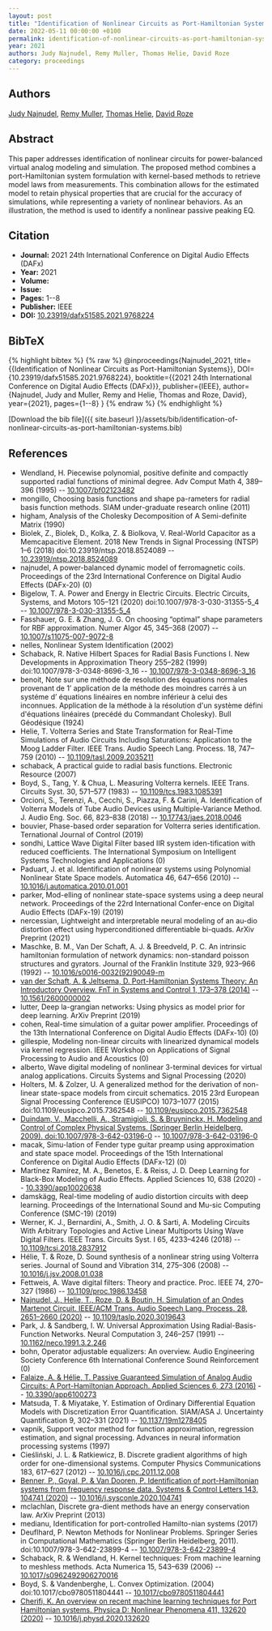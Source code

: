 ```yaml
---
layout: post
title: "Identification of Nonlinear Circuits as Port-Hamiltonian Systems"
date: 2022-05-11 00:00:00 +0100
permalink: identification-of-nonlinear-circuits-as-port-hamiltonian-systems
year: 2021
authors: Judy Najnudel, Remy Muller, Thomas Helie, David Roze
category: proceedings
---
```

 
## Authors
[Judy Najnudel](authors/judy-najnudel), [Remy Muller](authors/remy-muller), [Thomas Helie](authors/thomas-helie), [David Roze](authors/david-roze)
 
## Abstract
This paper addresses identification of nonlinear circuits for power-balanced virtual analog modeling and simulation. The proposed method combines a port-Hamiltonian system formulation with kernel-based methods to retrieve model laws from measurements. This combination allows for the estimated model to retain physical properties that are crucial for the accuracy of simulations, while representing a variety of nonlinear behaviors. As an illustration, the method is used to identify a nonlinear passive peaking EQ.
 
## Citation
- **Journal:** 2021 24th International Conference on Digital Audio Effects (DAFx)
- **Year:** 2021
- **Volume:** 
- **Issue:** 
- **Pages:** 1--8
- **Publisher:** IEEE
- **DOI:** [10.23919/dafx51585.2021.9768224](https://doi.org/10.23919/dafx51585.2021.9768224)
 
## BibTeX
{% highlight bibtex %}
{% raw %}
@inproceedings{Najnudel_2021,
  title={{Identification of Nonlinear Circuits as Port-Hamiltonian Systems}},
  DOI={10.23919/dafx51585.2021.9768224},
  booktitle={{2021 24th International Conference on Digital Audio Effects (DAFx)}},
  publisher={IEEE},
  author={Najnudel, Judy and Muller, Remy and Helie, Thomas and Roze, David},
  year={2021},
  pages={1--8}
}
{% endraw %}
{% endhighlight %}
 
[Download the bib file]({{ site.baseurl }}/assets/bib/identification-of-nonlinear-circuits-as-port-hamiltonian-systems.bib)
 
## References
- Wendland, H. Piecewise polynomial, positive definite and compactly supported radial functions of minimal degree. Adv Comput Math 4, 389–396 (1995) -- [10.1007/bf02123482](https://doi.org/10.1007/bf02123482)
- mongillo, Choosing basis functions and shape pa-rameters for radial basis function methods. SIAM under-graduate research online (2011)
- higham, Analysis of the Cholesky Decomposition of A Semi-definite Matrix (1990)
- Biolek, Z., Biolek, D., Kolka, Z. & Biolkova, V. Real-World Capacitor as a Memcapacitive Element. 2018 New Trends in Signal Processing (NTSP) 1–6 (2018) doi:10.23919/ntsp.2018.8524089 -- [10.23919/ntsp.2018.8524089](https://doi.org/10.23919/ntsp.2018.8524089)
- najnudel, A power-balanced dynamic model of ferromagnetic coils. Proceedings of the 23rd International Conference on Digital Audio Effects (DAFx-20) (0)
- Bigelow, T. A. Power and Energy in Electric Circuits. Electric Circuits, Systems, and Motors 105–121 (2020) doi:10.1007/978-3-030-31355-5_4 -- [10.1007/978-3-030-31355-5_4](https://doi.org/10.1007/978-3-030-31355-5_4)
- Fasshauer, G. E. & Zhang, J. G. On choosing “optimal” shape parameters for RBF approximation. Numer Algor 45, 345–368 (2007) -- [10.1007/s11075-007-9072-8](https://doi.org/10.1007/s11075-007-9072-8)
- nelles, Nonlinear System Identification (2002)
- Schaback, R. Native Hilbert Spaces for Radial Basis Functions I. New Developments in Approximation Theory 255–282 (1999) doi:10.1007/978-3-0348-8696-3_16 -- [10.1007/978-3-0348-8696-3_16](https://doi.org/10.1007/978-3-0348-8696-3_16)
- benoit, Note sur une m&#x00E9;thode de resolution des &#x00E9;quations normales provenant de 1&#x2019; application de la m&#x00E9;thode des moindres carr&#x00E9;s &#x00E0; un syst&#x00E9;me d&#x2019; &#x00E9;quations lin&#x00E9;aires en nombre inf&#x00E9;rieur &#x00E0; celui des inconnues. Application de la m&#x00E9;thode &#x00E0; la r&#x00E9;solution d'un syst&#x00E8;me d&#x00E9;fini d'&#x00E9;quations lin&#x00E9;aires (prec&#x00E9;d&#x00E9; du Commandant Cholesky). Bull G&#x00E9;od&#x00E9;sique (1924)
- Helie, T. Volterra Series and State Transformation for Real-Time Simulations of Audio Circuits Including Saturations: Application to the Moog Ladder Filter. IEEE Trans. Audio Speech Lang. Process. 18, 747–759 (2010) -- [10.1109/tasl.2009.2035211](https://doi.org/10.1109/tasl.2009.2035211)
- schaback, A practical guide to radial basis functions. Electronic Resource (2007)
- Boyd, S., Tang, Y. & Chua, L. Measuring Volterra kernels. IEEE Trans. Circuits Syst. 30, 571–577 (1983) -- [10.1109/tcs.1983.1085391](https://doi.org/10.1109/tcs.1983.1085391)
- Orcioni, S., Terenzi, A., Cecchi, S., Piazza, F. & Carini, A. Identification of Volterra Models of Tube Audio Devices using Multiple-Variance Method. J. Audio Eng. Soc. 66, 823–838 (2018) -- [10.17743/jaes.2018.0046](https://doi.org/10.17743/jaes.2018.0046)
- bouvier, Phase-based order separation for Volterra series identification. Ternational Journal of Control (2019)
- sondhi, Lattice Wave Digital Filter based IIR system iden-tification with reduced coefficients. The International Symposium on Intelligent Systems Technologies and Applications (0)
- Paduart, J. et al. Identification of nonlinear systems using Polynomial Nonlinear State Space models. Automatica 46, 647–656 (2010) -- [10.1016/j.automatica.2010.01.001](https://doi.org/10.1016/j.automatica.2010.01.001)
- parker, Mod-elling of nonlinear state-space systems using a deep neural network. Proceedings of the 22rd International Confer-ence on Digital Audio Effects (DAFx-19) (2019)
- nercessian, Lightweight and interpretable neural modeling of an au-dio distortion effect using hyperconditioned differentiable bi-quads. ArXiv Preprint (2021)
- Maschke, B. M., Van Der Schaft, A. J. & Breedveld, P. C. An intrinsic hamiltonian formulation of network dynamics: non-standard poisson structures and gyrators. Journal of the Franklin Institute 329, 923–966 (1992) -- [10.1016/s0016-0032(92)90049-m](https://doi.org/10.1016/s0016-0032(92)90049-m)
- [van der Schaft, A. & Jeltsema, D. Port-Hamiltonian Systems Theory: An Introductory Overview. FnT in Systems and Control 1, 173–378 (2014)](port-hamiltonian-systems-theory-an-introductory-overview) -- [10.1561/2600000002](https://doi.org/10.1561/2600000002)
- lutter, Deep la-grangian networks: Using physics as model prior for deep learning. ArXiv Preprint (2019)
- cohen, Real-time simulation of a guitar power amplifier. Proceedings of the 13th International Conference on Digital Audio Effects (DAFx-10) (0)
- gillespie, Modeling non-linear circuits with linearized dynamical models via kernel regression. IEEE Workshop on Applications of Signal Processing to Audio and Acoustics (0)
- alberto, Wave digital modeling of nonlinear 3-terminal devices for virtual analog applications. Circuits Systems and Signal Processing (2020)
- Holters, M. & Zolzer, U. A generalized method for the derivation of non-linear state-space models from circuit schematics. 2015 23rd European Signal Processing Conference (EUSIPCO) 1073–1077 (2015) doi:10.1109/eusipco.2015.7362548 -- [10.1109/eusipco.2015.7362548](https://doi.org/10.1109/eusipco.2015.7362548)
- [Duindam, V., Macchelli, A., Stramigioli, S. & Bruyninckx, H. Modeling and Control of Complex Physical Systems. (Springer Berlin Heidelberg, 2009). doi:10.1007/978-3-642-03196-0](modeling-and-control-of-complex-physical-systems) -- [10.1007/978-3-642-03196-0](https://doi.org/10.1007/978-3-642-03196-0)
- macak, Simu-lation of Fender type guitar preamp using approximation and state space model. Proceedings of the 15th International Conference on Digital Audio Effects (DAFx-12) (0)
- Martínez Ramírez, M. A., Benetos, E. & Reiss, J. D. Deep Learning for Black-Box Modeling of Audio Effects. Applied Sciences 10, 638 (2020) -- [10.3390/app10020638](https://doi.org/10.3390/app10020638)
- damskägg, Real-time modeling of audio distortion circuits with deep learning. Proceedings of the International Sound and Mu-sic Computing Conference (SMC-19) (2019)
- Werner, K. J., Bernardini, A., Smith, J. O. & Sarti, A. Modeling Circuits With Arbitrary Topologies and Active Linear Multiports Using Wave Digital Filters. IEEE Trans. Circuits Syst. I 65, 4233–4246 (2018) -- [10.1109/tcsi.2018.2837912](https://doi.org/10.1109/tcsi.2018.2837912)
- Hélie, T. & Roze, D. Sound synthesis of a nonlinear string using Volterra series. Journal of Sound and Vibration 314, 275–306 (2008) -- [10.1016/j.jsv.2008.01.038](https://doi.org/10.1016/j.jsv.2008.01.038)
- Fettweis, A. Wave digital filters: Theory and practice. Proc. IEEE 74, 270–327 (1986) -- [10.1109/proc.1986.13458](https://doi.org/10.1109/proc.1986.13458)
- [Najnudel, J., Helie, T., Roze, D. & Boutin, H. Simulation of an Ondes Martenot Circuit. IEEE/ACM Trans. Audio Speech Lang. Process. 28, 2651–2660 (2020)](simulation-of-an-ondes-martenot-circuit) -- [10.1109/taslp.2020.3019643](https://doi.org/10.1109/taslp.2020.3019643)
- Park, J. & Sandberg, I. W. Universal Approximation Using Radial-Basis-Function Networks. Neural Computation 3, 246–257 (1991) -- [10.1162/neco.1991.3.2.246](https://doi.org/10.1162/neco.1991.3.2.246)
- bohn, Operator adjustable equalizers: An overview. Audio Engineering Society Conference 6th International Conference Sound Reinforcement (0)
- [Falaize, A. & Hélie, T. Passive Guaranteed Simulation of Analog Audio Circuits: A Port-Hamiltonian Approach. Applied Sciences 6, 273 (2016)](passive-guaranteed-simulation-of-analog-audio-circuits-a-port-hamiltonian-approach) -- [10.3390/app6100273](https://doi.org/10.3390/app6100273)
- Matsuda, T. & Miyatake, Y. Estimation of Ordinary Differential Equation Models with Discretization Error Quantification. SIAM/ASA J. Uncertainty Quantification 9, 302–331 (2021) -- [10.1137/19m1278405](https://doi.org/10.1137/19m1278405)
- vapnik, Support vector method for function approximation, regression estimation, and signal processing. Advances in neural information processing systems (1997)
- Cieśliński, J. L. & Ratkiewicz, B. Discrete gradient algorithms of high order for one-dimensional systems. Computer Physics Communications 183, 617–627 (2012) -- [10.1016/j.cpc.2011.12.008](https://doi.org/10.1016/j.cpc.2011.12.008)
- [Benner, P., Goyal, P. & Van Dooren, P. Identification of port-Hamiltonian systems from frequency response data. Systems &amp; Control Letters 143, 104741 (2020)](identification-of-port-hamiltonian-systems-from-frequency-response-data) -- [10.1016/j.sysconle.2020.104741](https://doi.org/10.1016/j.sysconle.2020.104741)
- mclachlan, Discrete gra-dient methods have an energy conservation law. ArXiv Preprint (2013)
- medianu, Identification for port-controlled Hamilto-nian systems (2017)
- Deuflhard, P. Newton Methods for Nonlinear Problems. Springer Series in Computational Mathematics (Springer Berlin Heidelberg, 2011). doi:10.1007/978-3-642-23899-4 -- [10.1007/978-3-642-23899-4](https://doi.org/10.1007/978-3-642-23899-4)
- Schaback, R. & Wendland, H. Kernel techniques: From machine learning to meshless methods. Acta Numerica 15, 543–639 (2006) -- [10.1017/s0962492906270016](https://doi.org/10.1017/s0962492906270016)
- Boyd, S. & Vandenberghe, L. Convex Optimization. (2004) doi:10.1017/cbo9780511804441 -- [10.1017/cbo9780511804441](https://doi.org/10.1017/cbo9780511804441)
- [Cherifi, K. An overview on recent machine learning techniques for Port Hamiltonian systems. Physica D: Nonlinear Phenomena 411, 132620 (2020)](an-overview-on-recent-machine-learning-techniques-for-port-hamiltonian-systems) -- [10.1016/j.physd.2020.132620](https://doi.org/10.1016/j.physd.2020.132620)

